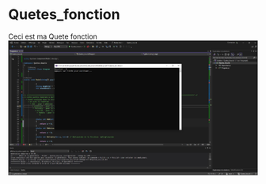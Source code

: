 # Quetes_fonction
Ceci est ma Quete fonction
![Application view](https://github.com/diflo91/Quetes_fonction/blob/main/Quetes_boucle/img/font.JPG)
